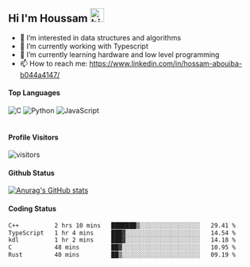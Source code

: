 ## Hi I'm Houssam <img src="https://user-images.githubusercontent.com/1303154/88677602-1635ba80-d120-11ea-84d8-d263ba5fc3c0.gif" width="28px" alt="hi">

- 👀 I’m interested in data structures and algorithms
- 🔭 I’m currently working with Typescript
- 🌱 I’m currently learning hardware and low level programming
- 📫 How to reach me: https://www.linkedin.com/in/hossam-abouiba-b044a4147/

#### Top Languages

![C](https://img.shields.io/badge/c-%2300599C.svg?style=for-the-badge&logo=c&logoColor=white)
![Python](https://img.shields.io/badge/python-%2314354C.svg?style=for-the-badge&logo=python&logoColor=white)
![JavaScript](https://img.shields.io/badge/javascript-%23323330.svg?style=for-the-badge&logo=javascript&logoColor=%23F7DF1E)
<br />
<br />
#### Profile Visitors
![visitors](https://visitor-badge.glitch.me/badge?page_id=project-HOSSAM.project-HOSSAM)

#### Github Status
[![Anurag's GitHub stats](https://github-readme-stats.vercel.app/api?username=0xPride&theme=tokyonight)](https://github.com/anuraghazra/github-readme-stats)

#### Coding Status
<!--START_SECTION:waka-->

```txt
C++          2 hrs 10 mins   ███████▒░░░░░░░░░░░░░░░░░   29.41 %
TypeScript   1 hr 4 mins     ███▓░░░░░░░░░░░░░░░░░░░░░   14.54 %
kdl          1 hr 2 mins     ███▓░░░░░░░░░░░░░░░░░░░░░   14.18 %
C            48 mins         ██▓░░░░░░░░░░░░░░░░░░░░░░   10.95 %
Rust         40 mins         ██▒░░░░░░░░░░░░░░░░░░░░░░   09.19 %
```

<!--END_SECTION:waka-->
